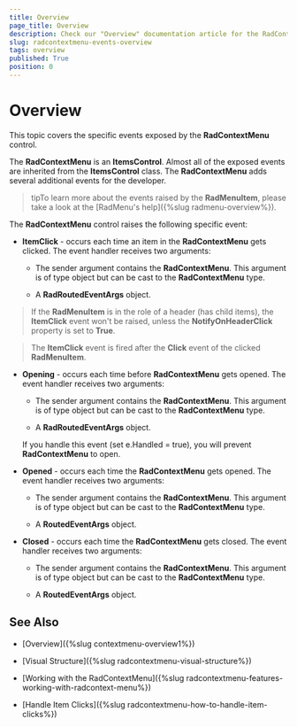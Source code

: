 ```yaml
---
title: Overview
page_title: Overview
description: Check our "Overview" documentation article for the RadContextMenu WPF control.
slug: radcontextmenu-events-overview
tags: overview
published: True
position: 0
---
```


# Overview

This topic covers the specific events exposed by the __RadContextMenu__ control.

The __RadContextMenu__ is an __ItemsControl__. Almost all of the exposed events are inherited from the __ItemsControl__ class. The __RadContextMenu__ adds several additional events for the developer.

>tipTo learn more about the events raised by the __RadMenuItem__, please take a look at the [RadMenu's help]({%slug radmenu-overview%}).

The __RadContextMenu__ control raises the following specific event:        

* __ItemClick__ - occurs each time an item in the __RadContextMenu__ gets clicked. The event handler receives two arguments:

	* The sender argument contains the __RadContextMenu__. This argument is of type object but can be cast to the __RadContextMenu__ type.

	* A __RadRoutedEventArgs__ object.

>If the __RadMenuItem__ is in the role of a header (has child items), the __ItemClick__ event won't be raised, unless the __NotifyOnHeaderClick__ property is set to __True__.              

>The __ItemClick__ event is fired after the __Click__ event of the clicked __RadMenuItem__.              

* __Opening__ - occurs each time before __RadContextMenu__ gets opened. The event handler receives two arguments:            

	* The sender argument contains the __RadContextMenu__. This argument is of type object but can be cast to the __RadContextMenu__ type.              

	* A __RadRoutedEventArgs__ object.

	If you handle this event (set e.Handled = true), you will prevent __RadContextMenu__ to open.            

* __Opened__ - occurs each time the __RadContextMenu__ gets opened. The event handler receives two arguments:

	* The sender argument contains the __RadContextMenu__. This argument is of type object but can be cast to the __RadContextMenu__ type.

	* A __RoutedEventArgs__ object.

* __Closed__ - occurs each time the __RadContextMenu__ gets closed. The event handler receives two arguments:

	* The sender argument contains the __RadContextMenu__. This argument is of type object but can be cast to the __RadContextMenu__ type.

	* A __RoutedEventArgs__ object.

## See Also

 * [Overview]({%slug contextmenu-overview1%})

 * [Visual Structure]({%slug radcontextmenu-visual-structure%})

 * [Working with the RadContextMenu]({%slug radcontextmenu-features-working-with-radcontext-menu%})

 * [Handle Item Clicks]({%slug radcontextmenu-how-to-handle-item-clicks%})
